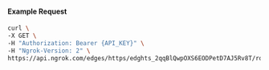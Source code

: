 <!-- Code generated for API Clients. DO NOT EDIT. -->

#### Example Request

```bash
curl \
-X GET \
-H "Authorization: Bearer {API_KEY}" \
-H "Ngrok-Version: 2" \
https://api.ngrok.com/edges/https/edghts_2qqBlQwpOXS6EODPetD7AJ5Rv8T/routes/edghtsrt_2qqBlWiNxILaGN9lwvYRshpkn9M/backend
```
